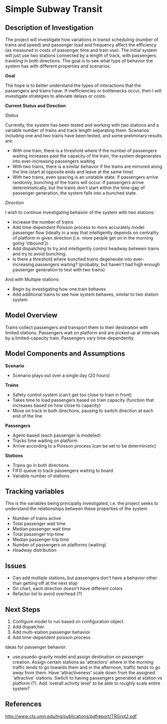 Simple Subway Transit
=====================

Description of Investigation
-----------------------------

The project will investigate how variations in transit scheduling (number of trains and speed) and passenger load and frequency affect the efficiency (as measured in costs of passenger time and train use). The initial system will just use two stations connected by a length of track, with passengers traveling in both directions. The goal is to see what type of behavior the system has with different properties and scenarios.

**Goal**

The hope is to better understand the types of interactions that the passengers and trains have. If inefficiencies or bottlenecks occur, then I will investigate strategies to alleviate delays or costs.

**Current Status and Direction**

_Status_

Currently, the system has been tested and working with two stations and a variable number of trains and track length separating them. Scenarios including one and two trains have been tested, and some preliminary results are:

-   With one train, there is a threshold where if the number of passengers waiting increases past the capacity of the train, the system degenerates into ever-increasing passengers waiting
-   With two trains, there is a similar behavior if the trains are mirrored along the line (start at opposite ends and leave at the same time)
-   With two trains, even spacing is an unstable state. If passengers arrive randomly, bunching of the trains will occur. If passengers arrive deterministically, but the trains don't start within the time-gap of passenger generation, the system falls into a bunched state.

_Direction_

I wish to continue investigating behavior of the system with two stations:

-   Increase the number of trains
-   Add time-dependent Poisson process to more accurately model passenger flow (ideally in a way that intelligently depends on centrality of platform in given direction [i.e. more people get on in the morning going 'inbound']).
-   Add dispatching to try and intelligently control headway between trains and try to avoid bunching.
-   Is there a threshold where bunched trains degenerate into ever-increasing passengers waiting? (probably, but haven't had high enough passenger generation to test with two trains)

And with Multiple stations:

-   Begin by investigating how one train behaves
-   Add additional trains to see how system behaves, similar to two station system




Model Overview
--------------

Trains collect passengers and transport them to their destination with limited stations. Passengers wait on platform and are picked up at intervals by a limited-capacity train. Passengers vary time-dependently.

Model Components and Assumptions
---------------------------------

**Scenario**

-   Scenario plays out over a single day (20 hours)

**Trains**

-	Safety control system (can't get too close to train in front)
-   Takes time to load passengers based on train capacity (function that increases based on how close to capacity)
-   Move on track in both directions, pausing to switch direction at each end of the line

**Passengers**

-   Agent-based (each passenger is modeled)
-   Tracks time waiting on platform
-   Arrive according to a Poisson process (can be set to be deterministic)

**Stations**

-   Trains go in both directions
-   FIFO queue to track passengers waiting to board
-   Variable number of stations

Tracking variables
-------------------

This is the variables being principally investigated, i.e. the project seeks to understand the relationships between these properties of the system

-   Number of trains active
-   Total passenger wait time
-   Median passenger wait time
-   Total passenger trip time
-   Median passenger trip time
-   Number of passengers on platforms (waiting)
-   Headway distribution

Issues
-------------------

-   Can add multiple stations, but passengers don't have a behavior other than getting off at the next stop
-   On chart, each direction doesn't have different colors
-   Refactor list to avoid overhead (?)

Next Steps
-----------------
1.  Configure model to run based on configuration object.
2.  Add dispatcher.
3.  Add multi-station passenger behavior
4.  Add time-dependent poisson process

Ideas for passenger behavior:
-   use psuedo-gravity model and assign destination on passenger creation. Assign certain stations as 'attractors' where in the morning traffic tends to go towards them and in the afternoon, traffic tends to go away from them. Have 'attractiveness' scale down from the assigned 'attractive' stations. Swtich to having passengers generated at station vs platform (?). Add 'overall activity level' to be able to roughly scale entire system?

References
------------
http://www.cts.umn.edu/trg/publications/pdfreport/TRGrpt2.pdf




